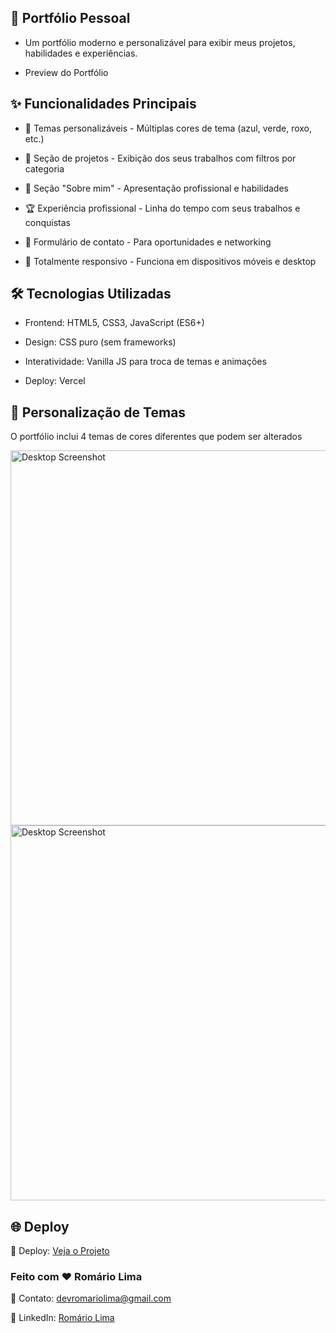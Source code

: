 ## 📌 Portfólio Pessoal

- Um portfólio moderno e personalizável para exibir meus projetos, habilidades e experiências.

- Preview do Portfólio

## ✨ Funcionalidades Principais

- 🎨 Temas personalizáveis - Múltiplas cores de tema (azul, verde, roxo, etc.)

- 📂 Seção de projetos - Exibição dos seus trabalhos com filtros por categoria

- 📝 Seção "Sobre mim" - Apresentação profissional e habilidades

- 🏆 Experiência profissional - Linha do tempo com seus trabalhos e conquistas

- 📧 Formulário de contato - Para oportunidades e networking

- 📱 Totalmente responsivo - Funciona em dispositivos móveis e desktop

## 🛠️ Tecnologias Utilizadas

- Frontend: HTML5, CSS3, JavaScript (ES6+)

- Design: CSS puro (sem frameworks)

- Interatividade: Vanilla JS para troca de temas e animações

- Deploy: Vercel

## 🎨 Personalização de Temas

O portfólio inclui 4 temas de cores diferentes que podem ser alterados


<img src="https://i.imgur.com/dcGmiD8.png" alt="Desktop Screenshot" width="600"/>

<img src="https://i.imgur.com/toVPgzQ.png" alt="Desktop Screenshot" width="600"/>


## 🌐 Deploy

🔗 Deploy: [Veja o Projeto](https://personal-portfolio-template-tau.vercel.app/)

### Feito com ❤️ Romário Lima

📧 Contato: devromariolima@gmail.com

🔗 LinkedIn: [Romário Lima](https://www.linkedin.com/in/devromariolima/)
